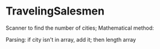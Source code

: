 # TravelingSalesmen

Scanner to find the number of cities;
Mathematical method:

Parsing:
if city isn't in array, add it; then length array
